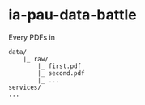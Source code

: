 # ia-pau-data-battle


Every PDFs in

```
data/
    |_ raw/
        |_ first.pdf
        |_ second.pdf
        |_ ...
services/
...
```
